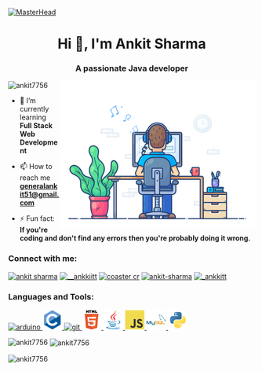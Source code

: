[![MasterHead](https://cdna.artstation.com/p/assets/images/images/028/102/058/original/pixel-jeff-matrix-s.gif?1593487263)](https://github.com/ankit7756)
<h1 align="center">Hi 👋, I'm Ankit Sharma</h1>
<h3 align="center">A passionate Java developer</h3>
<img align="right" alt="Coding" width="400" src="https://raw.githubusercontent.com/SupianIDz/SupianIDz/main/coding.gif">

<p align="left"> <img src="https://komarev.com/ghpvc/?username=ankit7756&label=Profile%20views&color=0e75b6&style=flat" alt="ankit7756" /> </p>

- 🌱 I’m currently learning **Full Stack Web Development**

- 📫 How to reach me **generalankit51@gmail.com**

- ⚡ Fun fact: **If you're coding and don't find any errors then you're probably doing it wrong.**

<h3 align="left">Connect with me:</h3>
<p align="left">
<a href="https://fb.com/ankit sharma" target="blank"><img align="center" src="https://raw.githubusercontent.com/rahuldkjain/github-profile-readme-generator/master/src/images/icons/Social/facebook.svg" alt="ankit sharma" height="30" width="40" /></a>
<a href="https://instagram.com/__ankkiitt" target="blank"><img align="center" src="https://raw.githubusercontent.com/rahuldkjain/github-profile-readme-generator/master/src/images/icons/Social/instagram.svg" alt="__ankkiitt" height="30" width="40" /></a>
<a href="https://www.youtube.com/c/coaster cr" target="blank"><img align="center" src="https://raw.githubusercontent.com/rahuldkjain/github-profile-readme-generator/master/src/images/icons/Social/youtube.svg" alt="coaster cr" height="30" width="40" /></a>
<a href="https://www.linkedin.com/in/ankit-sharma-22bb872aa/" target="blank"><img align="center" src="https://raw.githubusercontent.com/rahuldkjain/github-profile-readme-generator/master/src/images/icons/Social/linked-in-alt.svg" alt="ankit-sharma" height="30" width="40" /></a>
<a href="https://twitter.com/_ankkitt" target="blank"><img align="center" src="https://raw.githubusercontent.com/rahuldkjain/github-profile-readme-generator/master/src/images/icons/Social/twitter.svg" alt="_ankkitt" height="30" width="40" /></a>
</p>

<h3 align="left">Languages and Tools:</h3>
<p align="left"> 
<a href="https://www.arduino.cc/" target="_blank" rel="noreferrer"> <img src="https://cdn.worldvectorlogo.com/logos/arduino-1.svg" alt="arduino" width="40" height="40"/> </a> 
<a href="https://www.cprogramming.com/" target="_blank" rel="noreferrer"> <img src="https://raw.githubusercontent.com/devicons/devicon/master/icons/c/c-original.svg" alt="c" width="40" height="40"/> </a> 
<a href="https://git-scm.com/" target="_blank" rel="noreferrer"> <img src="https://www.vectorlogo.zone/logos/git-scm/git-scm-icon.svg" alt="git" width="40" height="40"/> </a> 
<a href="https://www.w3.org/html/" target="_blank" rel="noreferrer"> <img src="https://raw.githubusercontent.com/devicons/devicon/master/icons/html5/html5-original-wordmark.svg" alt="html5" width="40" height="40"/> </a> 
<a href="https://www.java.com" target="_blank" rel="noreferrer"> <img src="https://raw.githubusercontent.com/devicons/devicon/master/icons/java/java-original.svg" alt="java" width="40" height="40"/> </a> 
<a href="https://developer.mozilla.org/en-US/docs/Web/JavaScript" target="_blank" rel="noreferrer"> <img src="https://raw.githubusercontent.com/devicons/devicon/master/icons/javascript/javascript-original.svg" alt="javascript" width="40" height="40"/> </a> 
<a href="https://www.mysql.com/" target="_blank" rel="noreferrer"> <img src="https://raw.githubusercontent.com/devicons/devicon/master/icons/mysql/mysql-original-wordmark.svg" alt="mysql" width="40" height="40"/> </a> 
<a href="https://www.python.org" target="_blank" rel="noreferrer"> <img src="https://raw.githubusercontent.com/devicons/devicon/master/icons/python/python-original.svg" alt="python" width="40" height="40"/> </a> 
</p>

<p><img align="left" src="https://github-readme-stats.vercel.app/api/top-langs?username=ankit7756&show_icons=true&locale=en&layout=compact" alt="ankit7756" /></p>

<p>&nbsp;<img align="center" src="https://github-readme-stats.vercel.app/api?username=ankit7756&show_icons=true&locale=en" alt="ankit7756" /></p>

<p><img align="center" src="https://github-readme-streak-stats.herokuapp.com/?user=ankit7756&" alt="ankit7756" /></p>
